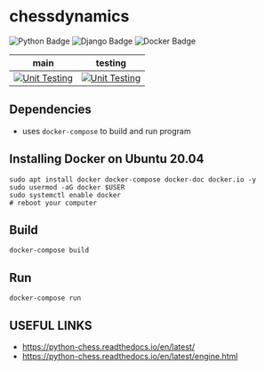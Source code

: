 # chessdynamics
![Python Badge](https://img.shields.io/badge/Python-3.7-informational?style=plastic&logo=python&logoColor=green&color=green)
![Django Badge](https://img.shields.io/badge/Django-3.1.0-informational?style=plastic&logo=django&logoColor=blue&color=green)
![Docker Badge](https://img.shields.io/badge/Docker-Debian-informational?style=plastic&logo=docker&logoColor=blue&color=blue)

| main | testing |
|------|---------|
| [![Unit Testing](https://github.com/mattwhite180/chessdynamics/actions/workflows/unittests.yml/badge.svg?branch=main)](https://github.com/mattwhite180/chessdynamics/actions/workflows/unittests.yml) | [![Unit Testing](https://github.com/mattwhite180/chessdynamics/actions/workflows/unittests.yml/badge.svg?branch=testing)](https://github.com/mattwhite180/chessdynamics/actions/workflows/unittests.yml) |

## Dependencies
* uses `docker-compose` to build and run program

## Installing Docker on Ubuntu 20.04
```
sudo apt install docker docker-compose docker-doc docker.io -y
sudo usermod -aG docker $USER
sudo systemctl enable docker
# reboot your computer
```

## Build
`docker-compose build`

## Run 
`docker-compose run`

## USEFUL LINKS
* https://python-chess.readthedocs.io/en/latest/
* https://python-chess.readthedocs.io/en/latest/engine.html
